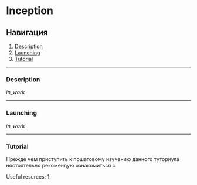 # __Inception__
## __Навигация__
1. [Description](#description)
2. [Launching](#launching)
2. [Tutorial](#tutorial)
___
<a id="desctiption"></a>
### __Description__

*in_work*
___
<a id="launching"></a>
### __Launching__

*in_work*
___
<a id="tutorial"></a>
### __Tutorial__

Прежде чем приступить к пошаговому изучению данного туториула ностоятельно рекомендую ознакомиться с 


Useful resurces:
1. 

